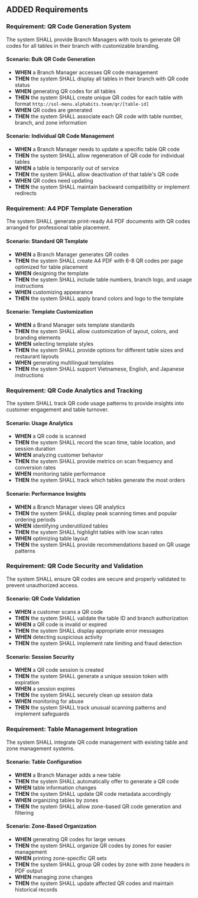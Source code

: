## ADDED Requirements

### Requirement: QR Code Generation System
The system SHALL provide Branch Managers with tools to generate QR codes for all tables in their branch with customizable branding.

#### Scenario: Bulk QR Code Generation
- **WHEN** a Branch Manager accesses QR code management
- **THEN** the system SHALL display all tables in their branch with QR code status
- **WHEN** generating QR codes for all tables
- **THEN** the system SHALL create unique QR codes for each table with format `http://sol-menu.alphabits.team/qr/[table-id]`
- **WHEN** QR codes are generated
- **THEN** the system SHALL associate each QR code with table number, branch, and zone information

#### Scenario: Individual QR Code Management
- **WHEN** a Branch Manager needs to update a specific table QR code
- **THEN** the system SHALL allow regeneration of QR code for individual tables
- **WHEN** a table is temporarily out of service
- **THEN** the system SHALL allow deactivation of that table's QR code
- **WHEN** QR codes need updating
- **THEN** the system SHALL maintain backward compatibility or implement redirects

### Requirement: A4 PDF Template Generation
The system SHALL generate print-ready A4 PDF documents with QR codes arranged for professional table placement.

#### Scenario: Standard QR Template
- **WHEN** a Branch Manager generates QR codes
- **THEN** the system SHALL create A4 PDF with 6-8 QR codes per page optimized for table placement
- **WHEN** designing the template
- **THEN** the system SHALL include table numbers, branch logo, and usage instructions
- **WHEN** customizing appearance
- **THEN** the system SHALL apply brand colors and logo to the template

#### Scenario: Template Customization
- **WHEN** a Brand Manager sets template standards
- **THEN** the system SHALL allow customization of layout, colors, and branding elements
- **WHEN** selecting template styles
- **THEN** the system SHALL provide options for different table sizes and restaurant layouts
- **WHEN** generating multilingual templates
- **THEN** the system SHALL support Vietnamese, English, and Japanese instructions

### Requirement: QR Code Analytics and Tracking
The system SHALL track QR code usage patterns to provide insights into customer engagement and table turnover.

#### Scenario: Usage Analytics
- **WHEN** a QR code is scanned
- **THEN** the system SHALL record the scan time, table location, and session duration
- **WHEN** analyzing customer behavior
- **THEN** the system SHALL provide metrics on scan frequency and conversion rates
- **WHEN** monitoring table performance
- **THEN** the system SHALL track which tables generate the most orders

#### Scenario: Performance Insights
- **WHEN** a Branch Manager views QR analytics
- **THEN** the system SHALL display peak scanning times and popular ordering periods
- **WHEN** identifying underutilized tables
- **THEN** the system SHALL highlight tables with low scan rates
- **WHEN** optimizing table layout
- **THEN** the system SHALL provide recommendations based on QR usage patterns

### Requirement: QR Code Security and Validation
The system SHALL ensure QR codes are secure and properly validated to prevent unauthorized access.

#### Scenario: QR Code Validation
- **WHEN** a customer scans a QR code
- **THEN** the system SHALL validate the table ID and branch authorization
- **WHEN** a QR code is invalid or expired
- **THEN** the system SHALL display appropriate error messages
- **WHEN** detecting suspicious activity
- **THEN** the system SHALL implement rate limiting and fraud detection

#### Scenario: Session Security
- **WHEN** a QR code session is created
- **THEN** the system SHALL generate a unique session token with expiration
- **WHEN** a session expires
- **THEN** the system SHALL securely clean up session data
- **WHEN** monitoring for abuse
- **THEN** the system SHALL track unusual scanning patterns and implement safeguards

### Requirement: Table Management Integration
The system SHALL integrate QR code management with existing table and zone management systems.

#### Scenario: Table Configuration
- **WHEN** a Branch Manager adds a new table
- **THEN** the system SHALL automatically offer to generate a QR code
- **WHEN** table information changes
- **THEN** the system SHALL update QR code metadata accordingly
- **WHEN** organizing tables by zones
- **THEN** the system SHALL allow zone-based QR code generation and filtering

#### Scenario: Zone-Based Organization
- **WHEN** generating QR codes for large venues
- **THEN** the system SHALL organize QR codes by zones for easier management
- **WHEN** printing zone-specific QR sets
- **THEN** the system SHALL group QR codes by zone with zone headers in PDF output
- **WHEN** managing zone changes
- **THEN** the system SHALL update affected QR codes and maintain historical records